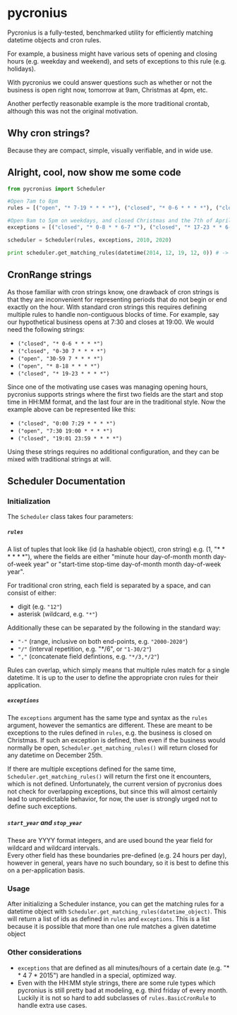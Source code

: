 # pycronius

Pycronius is a fully-tested, benchmarked utility for efficiently matching datetime objects and cron rules.  

For example, a business might have various sets of opening and closing hours (e.g. weekday and weekend),
and sets of exceptions to this rule (e.g. holidays).  

With pycronius we could answer questions such as whether or not the business is open right now, 
tomorrow at 9am, Christmas at 4pm, etc.

Another perfectly reasonable example is the more traditional crontab, although this was not the original motivation.

## Why cron strings?

Because they are compact, simple, visually verifiable, and in wide use.


## Alright, cool, now show me some code

```python
from pycronius import Scheduler

#Open 7am to 8pm
rules = [("open", "* 7-19 * * * *"), ("closed", "* 0-6 * * * *"), ("closed", "* 20-23 * * * *")]

#Open 9am to 5pm on weekdays, and closed Christmas and the 7th of April. 
exceptions = [("closed", "* 0-8 * * 6-7 *"), ("closed", "* 17-23 * * 6-7 *"), ("closed", "* * 25 12 * *"), ("closed", "* * 4 7 * *")]

scheduler = Scheduler(rules, exceptions, 2010, 2020)

print scheduler.get_matching_rules(datetime(2014, 12, 19, 12, 0)) # -> ["open"]
```

## CronRange strings

As those familiar with cron strings know, one drawback of cron strings is that they are inconvenient for representing periods that do not begin or end exactly on the hour. With standard cron strings this requires defining multiple rules to handle non-contiguous blocks of time. For example, say our hypothetical business opens at 7:30 and closes at 19:00.  We would need the following strings:
* `("closed", "* 0-6 * * * *")`
* `("closed", "0-30 7 * * * *")`
* `("open", "30-59 7 * * * *")`
* `("open", "* 8-18 * * * *")`
* `("closed", "* 19-23 * * * *")`

Since one of the motivating use cases was managing opening hours, pycronius supports strings where 
the first two fields are the start and stop time in HH:MM format, and the last four are in the traditional style.
Now the example above can be represented like this:
* `("closed", "0:00 7:29 * * * *")`
* `("open", "7:30 19:00 * * * *")`
* `("closed", "19:01 23:59 * * * *")`

Using these strings requires no additional configuration, and they can be mixed with traditional strings at will.


## Scheduler Documentation

### Initialization

The `Scheduler` class takes four parameters:

##### `rules`
A list of tuples that look like (id (a hashable object), cron string) e.g. (1, "* * * * * *"), where the fields are either 
"minute hour day-of-month month day-of-week year" or "start-time stop-time day-of-month month day-of-week year".

For traditional cron string, each field is separated by a space, and can consist of either:
* digit (e.g. `"12"`)
* asterisk (wildcard, e.g. `"*"`)

Additionally these can be separated by the following in the standard way:
* `"-"` (range, inclusive on both end-points, e.g. `"2000-2020"`)
* `"/"` (interval repetition, e.g. "*/6", or `"1-30/2"`)
* `","` (concatenate field defintions, e.g. `"*/3,*/2"`)

Rules can overlap, which simply means that multiple rules match for a single datetime.
It is up to the user to define the appropriate cron rules for their application.

##### `exceptions`
The `exceptions` argument has the same type and syntax as the `rules` argument, however the semantics are different.
These are meant to be exceptions to the rules defined in `rules`, e.g. the business is closed on Christmas.
If such an exception is defined, then even if the business would normally be open, 
`Scheduler.get_matching_rules()` will return closed for any datetime on December 25th.

If there are multiple exceptions defined for the same time, `Scheduler.get_matching_rules()` will return the first
one it encounters, which is not defined.  Unfortunately, the current version of pycronius does not check for overlapping
exceptions, but since this will almost certainly lead to unpredictable behavior, for now, the user is strongly urged 
not to define such exceptions.

##### `start_year` and `stop_year`
These are YYYY format integers, and are used bound the year field for wildcard and wildcard intervals.  
Every other field has these boundaries pre-defined (e.g. 24 hours per day), however in general, years have 
no such boundary, so it is best to define this on a per-application basis.  


### Usage

After initializing a Scheduler instance, you can get the matching rules for a datetime object with
`Scheduler.get_matching_rules(datetime_object)`.  This will return a list of ids as defined in `rules` and 
`exceptions`.  This is a list because it is possible that more than one rule matches a given datetime object


### Other considerations

* `exceptions` that are defined as all minutes/hours of a certain date (e.g. "* * 4 7 * 2015") are handled in a
special, optimized way.
*  Even with the HH:MM style strings, there are some rule types which pycronius is still pretty bad at modeling, 
    e.g. third friday of every month.  Luckily it is not so hard to add subclasses of `rules.BasicCronRule` to
    handle extra use cases.
